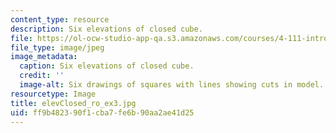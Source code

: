 ```yaml
---
content_type: resource
description: Six elevations of closed cube.
file: https://ol-ocw-studio-app-qa.s3.amazonaws.com/courses/4-111-introduction-to-architecture-environmental-design-spring-2014/ff9b482390f1cba7fe6b90aa2ae41d25_elevClosed_ro_ex3.jpg
file_type: image/jpeg
image_metadata:
  caption: Six elevations of closed cube.
  credit: ''
  image-alt: Six drawings of squares with lines showing cuts in model.
resourcetype: Image
title: elevClosed_ro_ex3.jpg
uid: ff9b4823-90f1-cba7-fe6b-90aa2ae41d25
---
```

